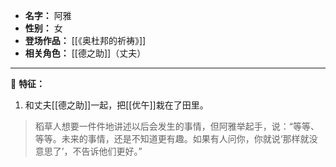 
- **名字：** 阿雅
- **性别：** 女
- **登场作品：** [[《奥杜邦的祈祷》]]
- **相关角色：** [[德之助]]（丈夫）

---

👘 **特征：** 

1. 和丈夫[[德之助]]一起，把[[优午]]栽在了田里。

> 稻草人想要一件件地讲述以后会发生的事情，但阿雅举起手，说：“等等、等等。未来的事情，还是不知道更有趣。如果有人问你，你就说‘那样就没意思了’，不告诉他们更好。”